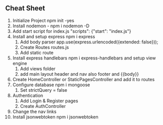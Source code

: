 ## Cheat Sheet

1. Initialize Project npm init -yes
2. Install nodemon - npm i nodemon -D
3. Add start script for index.js "scripts": {"start": "index.js"}
4. Install and setup express npm i express
   1. Add body parser app.use(express.urlencoded({extended: false})); 
   2. Create Routes routes.js
   3. Add static route
5. Install express handlebars npm i express-handlebars and setup view engine
   1. Add views folder
   2. add main layout header and nav also footer and {{body}}
6. Create HomeController or StaticPagesController and add it to routes
7. Configure database npm i mongoose
   1. Set strictQuery = false
8. Authentication
   1. Add Login & Register pages
   2. Create AuthController
9. Change the nav links
10. Install jsonwebtoken npm i jsonwebtoken